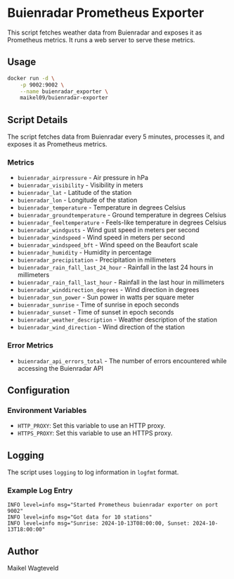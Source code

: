 # Buienradar Prometheus Exporter

This script fetches weather data from Buienradar and exposes it as Prometheus metrics. It runs a web server to serve these metrics.

## Usage

```bash
docker run -d \
    -p 9002:9002 \
    --name buienradar_exporter \
    maikel09/buienradar-exporter
```

## Script Details

The script fetches data from Buienradar every 5 minutes, processes it, and exposes it as Prometheus metrics.

### Metrics

- `buienradar_airpressure` - Air pressure in hPa
- `buienradar_visibility` - Visibility in meters
- `buienradar_lat` - Latitude of the station
- `buienradar_lon` - Longitude of the station
- `buienradar_temperature` - Temperature in degrees Celsius
- `buienradar_groundtemperature` - Ground temperature in degrees Celsius
- `buienradar_feeltemperature` - Feels-like temperature in degrees Celsius
- `buienradar_windgusts` - Wind gust speed in meters per second
- `buienradar_windspeed` - Wind speed in meters per second
- `buienradar_windspeed_bft` - Wind speed on the Beaufort scale
- `buienradar_humidity` - Humidity in percentage
- `buienradar_precipitation` - Precipitation in millimeters
- `buienradar_rain_fall_last_24_hour` - Rainfall in the last 24 hours in millimeters
- `buienradar_rain_fall_last_hour` - Rainfall in the last hour in millimeters
- `buienradar_winddirection_degrees` - Wind direction in degrees
- `buienradar_sun_power` - Sun power in watts per square meter
- `buienradar_sunrise` - Time of sunrise in epoch seconds
- `buienradar_sunset` - Time of sunset in epoch seconds
- `buienradar_weather_description` - Weather description of the station
- `buienradar_wind_direction` - Wind direction of the station

### Error Metrics

- `buienradar_api_errors_total` - The number of errors encountered while accessing the Buienradar API

## Configuration

### Environment Variables

- `HTTP_PROXY`: Set this variable to use an HTTP proxy.
- `HTTPS_PROXY`: Set this variable to use an HTTPS proxy.

## Logging

The script uses `logging` to log information in `logfmt` format.

### Example Log Entry

```
INFO level=info msg="Started Prometheus buienradar exporter on port 9002"
INFO level=info msg="Got data for 10 stations"
INFO level=info msg="Sunrise: 2024-10-13T08:00:00, Sunset: 2024-10-13T18:00:00"
```

## Author

Maikel Wagteveld
